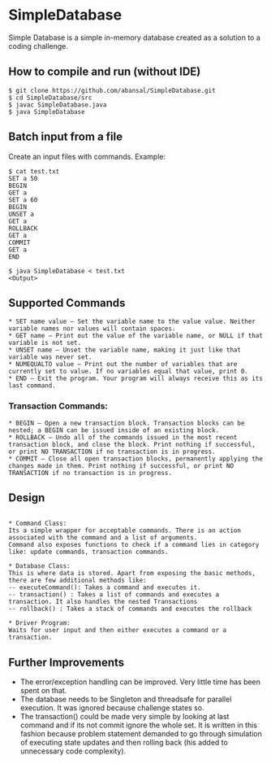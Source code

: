 # SimpleDatabase

Simple Database is a simple in-memory database created as a solution to a coding challenge.

## How to compile and run (without IDE)

```
$ git clone https://github.com/abansal/SimpleDatabase.git
$ cd SimpleDatabase/src
$ javac SimpleDatabase.java
$ java SimpleDatabase
```
## Batch input from a file

Create an input files with commands. Example:
```
$ cat test.txt
SET a 50
BEGIN
GET a
SET a 60
BEGIN
UNSET a
GET a
ROLLBACK
GET a
COMMIT
GET a
END
```
```
$ java SimpleDatabase < test.txt
<Output>
```

## Supported Commands
```
* SET name value – Set the variable name to the value value. Neither variable names nor values will contain spaces.
* GET name – Print out the value of the variable name, or NULL if that variable is not set.
* UNSET name – Unset the variable name, making it just like that variable was never set.
* NUMEQUALTO value – Print out the number of variables that are currently set to value. If no variables equal that value, print 0.
* END – Exit the program. Your program will always receive this as its last command.
```
### Transaction Commands:
```
* BEGIN – Open a new transaction block. Transaction blocks can be nested; a BEGIN can be issued inside of an existing block.
* ROLLBACK – Undo all of the commands issued in the most recent transaction block, and close the block. Print nothing if successful, or print NO TRANSACTION if no transaction is in progress.
* COMMIT – Close all open transaction blocks, permanently applying the changes made in them. Print nothing if successful, or print NO TRANSACTION if no transaction is in progress.
```

## Design

```

* Command Class:
Its a simple wrapper for acceptable commands. There is an action associated with the command and a list of arguments.
Command also exposes functions to check if a command lies in category like: update commands, transaction commands.

* Database Class:
This is where data is stored. Apart from exposing the basic methods, there are few additional methods like:
-- executeCommand(): Takes a command and executes it.
-- transaction() : Takes a list of commands and executes a transaction. It also handles the nested Transactions
-- rollback() : Takes a stack of commands and executes the rollback

* Driver Program:
Waits for user input and then either executes a command or a transaction.
```
## Further Improvements

* The error/exception handling can be improved. Very little time has been spent on that.
* The database needs to be Singleton and threadsafe for parallel execution. It was ignored because challenge states so.
* The transaction() could be made very simple by looking at last command and if its not commit ignore the whole set.
It is written in this fashion because problem statement demanded to go through simulation of executing state updates
and then rolling back (his added to unnecessary code complexity).

